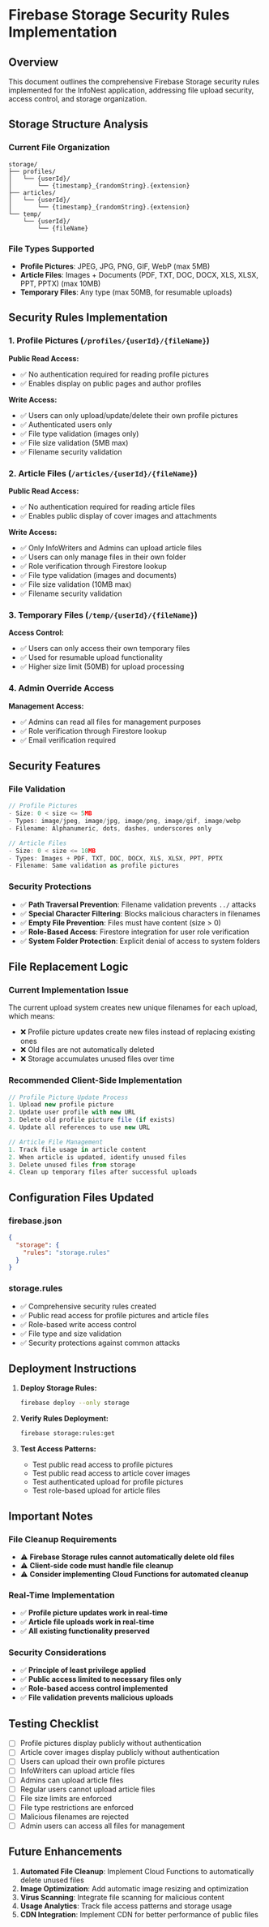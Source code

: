 # Firebase Storage Security Rules Implementation

## Overview

This document outlines the comprehensive Firebase Storage security rules implemented for the InfoNest application, addressing file upload security, access control, and storage organization.

## Storage Structure Analysis

### Current File Organization
```
storage/
├── profiles/
│   └── {userId}/
│       └── {timestamp}_{randomString}.{extension}
├── articles/
│   └── {userId}/
│       └── {timestamp}_{randomString}.{extension}
└── temp/
    └── {userId}/
        └── {fileName}
```

### File Types Supported
- **Profile Pictures**: JPEG, JPG, PNG, GIF, WebP (max 5MB)
- **Article Files**: Images + Documents (PDF, TXT, DOC, DOCX, XLS, XLSX, PPT, PPTX) (max 10MB)
- **Temporary Files**: Any type (max 50MB, for resumable uploads)

## Security Rules Implementation

### 1. Profile Pictures (`/profiles/{userId}/{fileName}`)

**Public Read Access:**
- ✅ No authentication required for reading profile pictures
- ✅ Enables display on public pages and author profiles

**Write Access:**
- ✅ Users can only upload/update/delete their own profile pictures
- ✅ Authenticated users only
- ✅ File type validation (images only)
- ✅ File size validation (5MB max)
- ✅ Filename security validation

### 2. Article Files (`/articles/{userId}/{fileName}`)

**Public Read Access:**
- ✅ No authentication required for reading article files
- ✅ Enables public display of cover images and attachments

**Write Access:**
- ✅ Only InfoWriters and Admins can upload article files
- ✅ Users can only manage files in their own folder
- ✅ Role verification through Firestore lookup
- ✅ File type validation (images and documents)
- ✅ File size validation (10MB max)
- ✅ Filename security validation

### 3. Temporary Files (`/temp/{userId}/{fileName}`)

**Access Control:**
- ✅ Users can only access their own temporary files
- ✅ Used for resumable upload functionality
- ✅ Higher size limit (50MB) for upload processing

### 4. Admin Override Access

**Management Access:**
- ✅ Admins can read all files for management purposes
- ✅ Role verification through Firestore lookup
- ✅ Email verification required

## Security Features

### File Validation
```javascript
// Profile Pictures
- Size: 0 < size <= 5MB
- Types: image/jpeg, image/jpg, image/png, image/gif, image/webp
- Filename: Alphanumeric, dots, dashes, underscores only

// Article Files  
- Size: 0 < size <= 10MB
- Types: Images + PDF, TXT, DOC, DOCX, XLS, XLSX, PPT, PPTX
- Filename: Same validation as profile pictures
```

### Security Protections
- ✅ **Path Traversal Prevention**: Filename validation prevents `../` attacks
- ✅ **Special Character Filtering**: Blocks malicious characters in filenames
- ✅ **Empty File Prevention**: Files must have content (size > 0)
- ✅ **Role-Based Access**: Firestore integration for user role verification
- ✅ **System Folder Protection**: Explicit denial of access to system folders

## File Replacement Logic

### Current Implementation Issue
The current upload system creates new unique filenames for each upload, which means:
- ❌ Profile picture updates create new files instead of replacing existing ones
- ❌ Old files are not automatically deleted
- ❌ Storage accumulates unused files over time

### Recommended Client-Side Implementation
```javascript
// Profile Picture Update Process
1. Upload new profile picture
2. Update user profile with new URL
3. Delete old profile picture file (if exists)
4. Update all references to use new URL

// Article File Management
1. Track file usage in article content
2. When article is updated, identify unused files
3. Delete unused files from storage
4. Clean up temporary files after successful uploads
```

## Configuration Files Updated

### firebase.json
```json
{
  "storage": {
    "rules": "storage.rules"
  }
}
```

### storage.rules
- ✅ Comprehensive security rules created
- ✅ Public read access for profile pictures and article files
- ✅ Role-based write access control
- ✅ File type and size validation
- ✅ Security protections against common attacks

## Deployment Instructions

1. **Deploy Storage Rules:**
   ```bash
   firebase deploy --only storage
   ```

2. **Verify Rules Deployment:**
   ```bash
   firebase storage:rules:get
   ```

3. **Test Access Patterns:**
   - Test public read access to profile pictures
   - Test public read access to article cover images
   - Test authenticated upload for profile pictures
   - Test role-based upload for article files

## Important Notes

### File Cleanup Requirements
- ⚠️ **Firebase Storage rules cannot automatically delete old files**
- ⚠️ **Client-side code must handle file cleanup**
- ⚠️ **Consider implementing Cloud Functions for automated cleanup**

### Real-Time Implementation
- ✅ **Profile picture updates work in real-time**
- ✅ **Article file uploads work in real-time**
- ✅ **All existing functionality preserved**

### Security Considerations
- ✅ **Principle of least privilege applied**
- ✅ **Public access limited to necessary files only**
- ✅ **Role-based access control implemented**
- ✅ **File validation prevents malicious uploads**

## Testing Checklist

- [ ] Profile pictures display publicly without authentication
- [ ] Article cover images display publicly without authentication
- [ ] Users can upload their own profile pictures
- [ ] InfoWriters can upload article files
- [ ] Admins can upload article files
- [ ] Regular users cannot upload article files
- [ ] File size limits are enforced
- [ ] File type restrictions are enforced
- [ ] Malicious filenames are rejected
- [ ] Admin users can access all files for management

## Future Enhancements

1. **Automated File Cleanup**: Implement Cloud Functions to automatically delete unused files
2. **Image Optimization**: Add automatic image resizing and optimization
3. **Virus Scanning**: Integrate file scanning for malicious content
4. **Usage Analytics**: Track file access patterns and storage usage
5. **CDN Integration**: Implement CDN for better performance of public files

